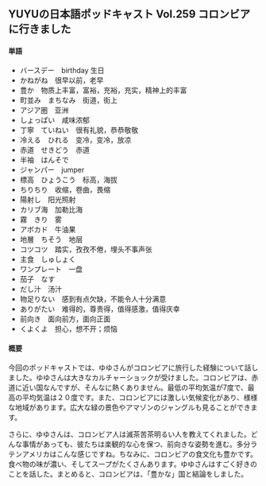 ## YUYUの日本語ポッドキャスト Vol.259 コロンビアに行きました

#### 単語

- バースデー　birthday 生日
- かねがね　很早以前，老早
- 豊か　物质上丰富，富裕，充裕，充实，精神上的丰富
- 町並み　まちなみ　街道，街上
- アジア圏　亚洲
- しょっぱい　咸味浓郁
- 丁寧　ていねい　很有礼貌，恭恭敬敬
- 冷える　ひれる　变冷，变冷，放凉
- 赤道　せきどう　赤道
- 半袖　はんそで　
- ジャンパー　jumper
- 標高　ひょうこう　标高，海拔
- ちりちり　收缩，卷曲，畏缩
- 陽射し　阳光照射
- カリブ海　加勒比海
- 霧　きり　雾
- アボカド　牛油果
- 地層　ちそう　地层
- コツコツ　踏实，孜孜不倦，埋头不事声张
- 主食　しゅしょく
- ワンプレート　一盘
- 茄子　なす　
- だし汁　汤汁
- 物足りない　感到有点欠缺，不能令人十分满意
- ありがたい　难得的，尊贵得，值得感激，值得庆幸
- 前向き　面向前方，面向正面
- くよくよ　担心，想不开；烦恼

#### 概要

今回のポッドキャストでは、ゆゆさんがコロンビアに旅行した経験について話しました。ゆゆさんは大きなカルチャーショックが受けました。コロンビアは、赤道に近い国なんですが、そんなに熱くありません。最低の平均気温が7度で、最高の平均気温は２０度です。また、コロンビアには激しい気候変化があり、様様な地域があります。広大な緑の景色やアマゾンのジャングルも見ることができます。

さらに、ゆゆさんは、コロンビア人は滅茶苦茶明るい人を教えてくれました。どんな事情があっても、彼たちは楽観的な心を保つ、前向きな姿勢を進む。多分ラテンアメリカはこんな感じですね。ちなみに、コロンビアの食文化も豊かです。食べ物の味が濃い、そしてスープがたくさんあります。ゆゆさんはすごく好きのことを話した。まとめると、コロンビアは、「豊かな」国と結論をしました。

